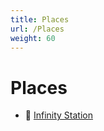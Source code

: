 ```yaml
---
title: Places
url: /Places
weight: 60
---
```


# Places

- 📁 [Infinity Station](./Infinity%20Station/)
